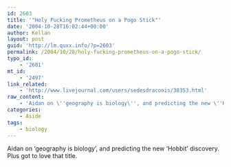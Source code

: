 ```yaml
---
id: 2603
title: '"Holy Fucking Prometheus on a Pogo Stick"'
date: '2004-10-28T16:02:44+00:00'
author: Kellan
layout: post
guid: 'http://lm.quxx.info/?p=2603'
permalink: /2004/10/28/holy-fucking-prometheus-on-a-pogo-stick/
typo_id:
    - '2601'
mt_id:
    - '2497'
link_related:
    - 'http://www.livejournal.com/users/sedesdraconis/38353.html'
raw_content:
    - 'Aidan on \''geography is biology\'', and predicting the new \''Hobbit\'' discovery.   Plus got to love that title.'
categories:
    - Aside
tags:
    - biology
---
```


Aidan on ‘geography is biology’, and predicting the new ‘Hobbit’ discovery. Plus got to love that title.